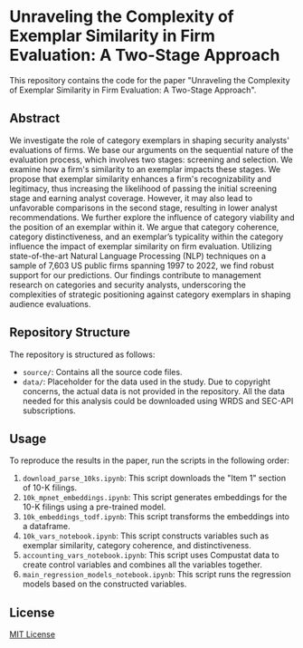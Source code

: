 # Unraveling the Complexity of Exemplar Similarity in Firm Evaluation: A Two-Stage Approach

This repository contains the code for the paper "Unraveling the Complexity of Exemplar Similarity in Firm Evaluation: A Two-Stage Approach". 

## Abstract
We investigate the role of category exemplars in shaping security analysts' evaluations of firms. We base our arguments on the sequential nature of the evaluation process, which involves two stages: screening and selection. We examine how a firm's similarity to an exemplar impacts these stages. We propose that exemplar similarity enhances a firm's recognizability and legitimacy, thus increasing the likelihood of passing the initial screening stage and earning analyst coverage. However, it may also lead to unfavorable comparisons in the second stage, resulting in lower analyst recommendations. We further explore the influence of category viability and the position of an exemplar within it. We argue that category coherence, category distinctiveness, and an exemplar’s typicality within the category influence the impact of exemplar similarity on firm evaluation. Utilizing state-of-the-art Natural Language Processing (NLP) techniques on a sample of 7,603 US public firms spanning 1997 to 2022, we find robust support for our predictions. Our findings contribute to management research on categories and security analysts, underscoring the complexities of strategic positioning against category exemplars in shaping audience evaluations.

## Repository Structure
The repository is structured as follows:
- `source/`: Contains all the source code files.
- `data/`: Placeholder for the data used in the study. Due to copyright concerns, the actual data is not provided in the repository. All the data needed for this analysis could be downloaded using WRDS and SEC-API subscriptions.

## Usage
To reproduce the results in the paper, run the scripts in the following order:
1. `download_parse_10ks.ipynb`: This script downloads the "Item 1" section of 10-K filings.
2. `10k_mpnet_embeddings.ipynb`: This script generates embeddings for the 10-K filings using a pre-trained model.
3. `10k_embeddings_todf.ipynb`: This script transforms the embeddings into a dataframe.
4. `10k_vars_notebook.ipynb`: This script constructs variables such as exemplar similarity, category coherence, and distinctiveness.
5. `accounting_vars_notebook.ipynb`: This script uses Compustat data to create control variables and combines all the variables together.
6. `main_regression_models_notebook.ipynb`: This script runs the regression models based on the constructed variables.

## License
[MIT License](LICENSE)

